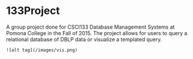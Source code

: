 # 133Project
A group project done for CSCI133 Database Management Systems at Pomona College in the Fall of 2015. The project allows for users to query a relational database of DBLP data or visualize a templated query. 
```
![alt tag](/images/vis.png)
```